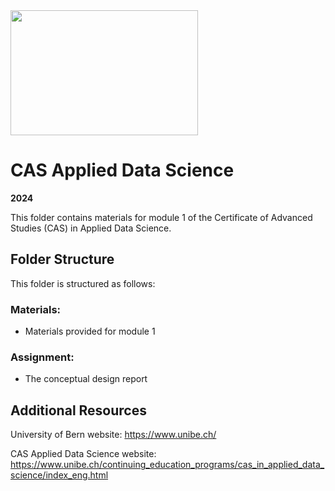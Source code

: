 <img src="https://www.unibe.ch/unibe/portal/content/e977779/e987247/e987248/leftcol987250/keryvisualADS_784_eng.png" width="300" height="200">

# CAS Applied Data Science
**2024**

This folder contains materials for module 1 of the Certificate of Advanced Studies (CAS) in Applied Data Science.

## Folder Structure

This folder is structured as follows:

### Materials:
*  Materials provided for module 1 

### Assignment: 
* The conceptual design report

## Additional Resources
University of Bern website: https://www.unibe.ch/

CAS Applied Data Science website: https://www.unibe.ch/continuing_education_programs/cas_in_applied_data_science/index_eng.html

    
